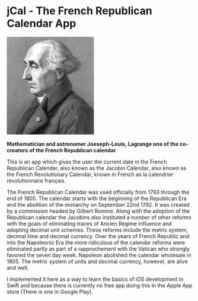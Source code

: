 jCal - The French Republican Calendar App
====
![banner](https://raw.githubusercontent.com/alexrson/jCal/master/Lagrange_portrait.jpg)

**Mathematician and astronomer Joeseph-Louis, Lagrange one of the co-creators of the French Republican calendar**

This is an app which gives the user the current date in the French Republican Calendar, also known as the Jacobin Calendar, also known as the French Revolutionary Calendar, known in French as la calendrier révolutionnaire français.

The French Republican Calendar was used officially from 1793 through the end of 1805. The calendar starts with the beginning of the Republican Era and the abolition of the monarchy on September 22nd 1792. It was created by a commission headed by Gilbert Romme. Along with the adoption of the Republican calendar the Jacobins also instituted a number of other reforms with the goals of eliminating traces of Ancien Régime influence and adopting decimal unit schemes. These reforms include the metric system, decimal time and decimal currency.  Over the years of French Republic and into the Napoleonic Era the more ridiculous of the calendar reforms were eliminated partly as part of a rapprochement with the Vatican who strongly favored the seven day week. Napoleon abolished the calendar wholesale in 1805. The metric system of units and decimal currency, however, are alive and well.

I implemented it here as a way to learn the basics of iOS development in Swift and because there is currently no free app doing this in the Apple App store (There is one in Google Play).
